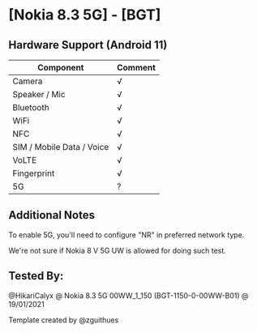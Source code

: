 # [Nokia 8.3 5G] - [BGT]

## Hardware Support (Android 11)

| Component                 |      Comment                                              |
|---------------------------|-----------------------------------------------------------|
| Camera                    | √                                                         |
| Speaker / Mic             | √                                                         |
| Bluetooth                 | √                                                         |
| WiFi                      | √                                                         |
| NFC                       | √                                                         |
| SIM / Mobile Data / Voice | √                                                         |
| VoLTE                     | √                                                         |
| Fingerprint               | √                                                         |
| 5G                        | ?                                                         |


## Additional Notes

To enable 5G, you'll need to configure "NR" in preferred network type.

We're not sure if Nokia 8 V 5G UW is allowed for doing such test.

## Tested By:

@HikariCalyx @ Nokia 8.3 5G 00WW_1_150 (BGT-1150-0-00WW-B01) @ 19/01/2021


Template created by @zguithues